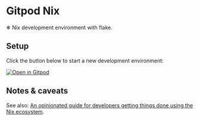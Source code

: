 # Gitpod Nix

❄ Nix development environment with flake. 

## Setup

Click the button below to start a new development environment:

[![Open in Gitpod](https://gitpod.io/button/open-in-gitpod.svg)](https://gitpod.io/#https://github.com/3waffel/gitpod-nix)

## Notes & caveats

See also: [An opinionated guide for developers getting things done using the Nix ecosystem](https://nix.dev/).
